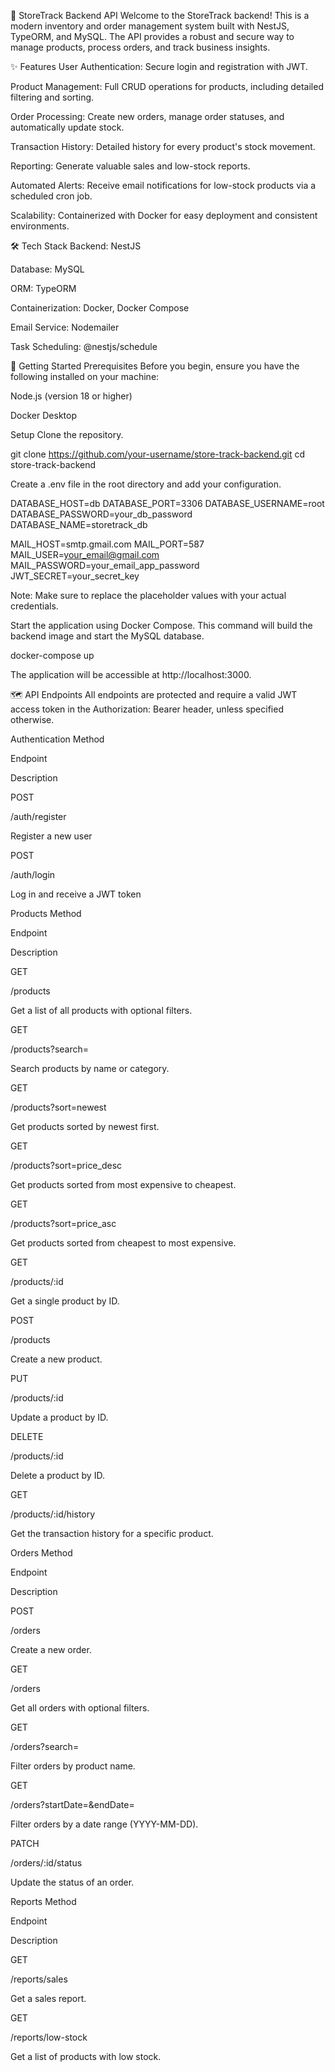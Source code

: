 🚀 StoreTrack Backend API
Welcome to the StoreTrack backend! This is a modern inventory and order management system built with NestJS, TypeORM, and MySQL. The API provides a robust and secure way to manage products, process orders, and track business insights.

✨ Features
User Authentication: Secure login and registration with JWT.

Product Management: Full CRUD operations for products, including detailed filtering and sorting.

Order Processing: Create new orders, manage order statuses, and automatically update stock.

Transaction History: Detailed history for every product's stock movement.

Reporting: Generate valuable sales and low-stock reports.

Automated Alerts: Receive email notifications for low-stock products via a scheduled cron job.

Scalability: Containerized with Docker for easy deployment and consistent environments.

🛠️ Tech Stack
Backend: NestJS

Database: MySQL

ORM: TypeORM

Containerization: Docker, Docker Compose

Email Service: Nodemailer

Task Scheduling: @nestjs/schedule

🚀 Getting Started
Prerequisites
Before you begin, ensure you have the following installed on your machine:

Node.js (version 18 or higher)

Docker Desktop

Setup
Clone the repository.

git clone https://github.com/your-username/store-track-backend.git
cd store-track-backend

Create a .env file in the root directory and add your configuration.

DATABASE_HOST=db
DATABASE_PORT=3306
DATABASE_USERNAME=root
DATABASE_PASSWORD=your_db_password
DATABASE_NAME=storetrack_db

MAIL_HOST=smtp.gmail.com
MAIL_PORT=587
MAIL_USER=your_email@gmail.com
MAIL_PASSWORD=your_email_app_password
JWT_SECRET=your_secret_key

Note: Make sure to replace the placeholder values with your actual credentials.

Start the application using Docker Compose. This command will build the backend image and start the MySQL database.

docker-compose up

The application will be accessible at http://localhost:3000.

🗺️ API Endpoints
All endpoints are protected and require a valid JWT access token in the Authorization: Bearer <token> header, unless specified otherwise.

Authentication
Method

Endpoint

Description

POST

/auth/register

Register a new user

POST

/auth/login

Log in and receive a JWT token

Products
Method

Endpoint

Description

GET

/products

Get a list of all products with optional filters.

GET

/products?search=<term>

Search products by name or category.

GET

/products?sort=newest

Get products sorted by newest first.

GET

/products?sort=price_desc

Get products sorted from most expensive to cheapest.

GET

/products?sort=price_asc

Get products sorted from cheapest to most expensive.

GET

/products/:id

Get a single product by ID.

POST

/products

Create a new product.

PUT

/products/:id

Update a product by ID.

DELETE

/products/:id

Delete a product by ID.

GET

/products/:id/history

Get the transaction history for a specific product.

Orders
Method

Endpoint

Description

POST

/orders

Create a new order.

GET

/orders

Get all orders with optional filters.

GET

/orders?search=<term>

Filter orders by product name.

GET

/orders?startDate=<date>&endDate=<date>

Filter orders by a date range (YYYY-MM-DD).

PATCH

/orders/:id/status

Update the status of an order.

Reports
Method

Endpoint

Description

GET

/reports/sales

Get a sales report.

GET

/reports/low-stock

Get a list of products with low stock.

